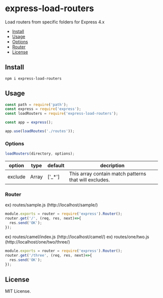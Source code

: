 # express-load-routers

Load routers from specific folders for Express 4.x

- [Install](#install)
- [Usage](#usage)
- [Options](#options)
- [Router](#Router)
- [License](#license)

## Install

```
npm i express-load-routers
```

## Usage

```js
const path = require('path');
const express = require('express');
const loadRouters = require('express-load-routers');

const app = express();

app.use(loadRoutes('./routes'));
```

### Options

```js
loadRouters(directory, options);
```

option         |  type | default | decription
---------------|-------|---------|------------
exclude        | Array | ['_*']  | This array contain match patterns that will excludes.


### Router

ex) routes/sample.js (http://localhost/sample/)
```js
module.exports = router = require('express').Router();
router.get('/', (req, res, next)=>{
  res.send('OK');
});
```

ex) routes/camel/index.js (http://localhost/camel/)
ex) routes/one/two.js (http://localhost/one/two/three/)
```js
module.exports = router = require('express').Router();
router.get('/three', (req, res, next)=>{
  res.send('OK');
});
```

## License

MIT License.